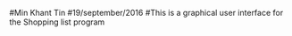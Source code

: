 #Min Khant Tin
#19/september/2016
#This is a graphical user interface for the Shopping list program


